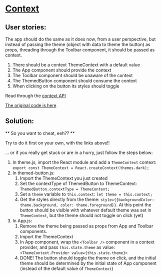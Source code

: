# [Context](https://reactjs.org/docs/context.html)

## User stories:

The app should do the same as it does now, from a user perspective, but instead of passing the theme (object with data to theme the button) as props, threading through the Toolbar component, it should be passed as context.

1. There should be a context ThemeContext with a default value
1. The App component should provide the context
2. The Toolbar component should be unaware of the context
3. The ThemedButton component should consume the context
4. When clicking on the button its styles should toggle

Read through the [context API](https://reactjs.org/docs/context.html#api)

[The original code is here](https://reactjs.org/docs/context.html#dynamic-context)

## Solution:

** So you want to cheat, eeh?? **

Try to do it first on your own, with the links above!!

... or if you really get stuck or are in a hurry, just follow the steps below:

1. In theme.js, import the React module and add a `ThemeContext` context: `export const ThemeContext = React.createContext(themes.dark);`
2. In themed-button.js:
   1. Import the ThemeContext you just created
   2. Set the contextType of ThemedButton to ThemeContext: `ThemedButton.contextType = ThemeContext;`
   3. Set a `theme` variable to `this.context`: `let theme = this.context;`
   4. Get the styles directly from the theme: `style={{backgroundColor: theme.background, color: theme.foreground}}`. At this point the button should be visible with whatever default theme was set in `ThemeContext`, but the theme should not toggle on click (yet)
3. In App.js:
   1. Remove the theme being passed as props from App and Toolbar components.
   2. Import the ThemeContext
   3. In App component, wrap the `<Toolbar />` component in a context provider, and pass `this.state.theme` as value: `<ThemeContext.Provider value={this.state.theme}>`
   4. DONE! The button should toggle the theme on click, and the initial theme should be determined by the initial state of App component (instead of the default value of `ThemeContext`)